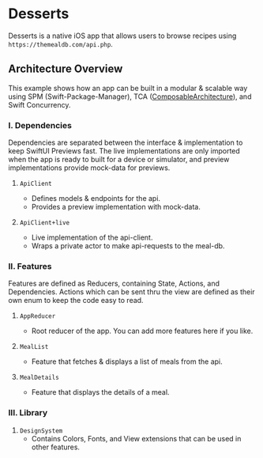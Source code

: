 # Desserts
 
 Desserts is a native iOS app that allows users to browse recipes using `https://themealdb.com/api.php`.

## Architecture Overview

This example shows how an app can be built in a modular & scalable way using SPM (Swift-Package-Manager), TCA ([ComposableArchitecture](https://github.com/pointfreeco/swift-composable-architecture)), and Swift Concurrency.

### I. Dependencies

Dependencies are separated between the interface & implementation to keep SwiftUI Previews fast. The live implementations are only imported when the app is ready to built for a device or simulator, and preview implementations provide mock-data for previews.

1. `ApiClient`
    * Defines models & endpoints for the api.
    * Provides a preview implementation with mock-data.

2. `ApiClient+live`
    * Live implementation of the api-client.
    * Wraps a private actor to make api-requests to the meal-db.

### II. Features

Features are defined as Reducers, containing State, Actions, and Dependencies. Actions which can be sent thru the view are defined as their own enum to keep the code easy to read.

1. `AppReducer`
    * Root reducer of the app. You can add more features here if you like.

2. `MealList`
    * Feature that fetches & displays a list of meals from the api.

3. `MealDetails`
    * Feature that displays the details of a meal.

### III. Library

1. `DesignSystem`
    * Contains Colors, Fonts, and View extensions that can be used in other features.
